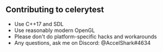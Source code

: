 ## Contributing to celerytest
- Use C++17 and SDL
- Use reasonably modern OpenGL
- Please don't do platform-specific hacks and workarounds
- Any questions, ask me on Discord: @AccelShark#4634
